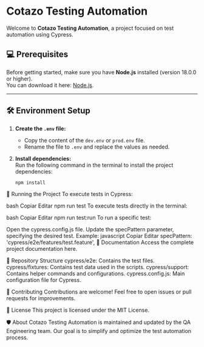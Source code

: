 # Cotazo Testing Automation

Welcome to **Cotazo Testing Automation**, a project focused on test automation using Cypress.

## 💻 Prerequisites

Before getting started, make sure you have **Node.js** installed (version 18.0.0 or higher).  
You can download it here: [Node.js](https://nodejs.org/es/download/).

---

## 🛠️ Environment Setup

1. **Create the `.env` file:**  
   - Copy the content of the `dev.env` or `prod.env` file.  
   - Rename the file to `.env` and replace the values as needed.

2. **Install dependencies:**  
   Run the following command in the terminal to install the project dependencies:  
   ```bash
   npm install
🚀 Running the Project
To execute tests in Cypress:

bash
Copiar
Editar
npm run test
To execute tests directly in the terminal:

bash
Copiar
Editar
npm run test:run
To run a specific test:

Open the cypress.config.js file.
Update the specPattern parameter, specifying the desired test.
Example:
javascript
Copiar
Editar
specPattern: 'cypress/e2e/features/test.feature',
📄 Documentation
Access the complete project documentation here.

📂 Repository Structure
cypress/e2e: Contains the test files.
cypress/fixtures: Contains test data used in the scripts.
cypress/support: Contains helper commands and configurations.
cypress.config.js: Main configuration file for Cypress.


🤝 Contributing
Contributions are welcome!
Feel free to open issues or pull requests for improvements.

📜 License
This project is licensed under the MIT License.

🛡️ About
Cotazo Testing Automation is maintained and updated by the QA Engineering team.
Our goal is to simplify and optimize the test automation process.

 
